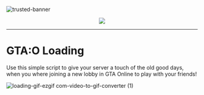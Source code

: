 ![trusted-banner](https://github.com/Trusted-Studios/ts_loading/assets/79488475/40f89fd1-b685-4aa8-9b4a-e607fd1028a4)

<p align="center">
    <a href="https://discord.gg/hmmM89nCdX">
        <img src="https://img.shields.io/discord/1068573047172374634?style=for-the-badge&logo=discord&labelColor=7289da&logoColor=white&color=2c2f33&label=Discord"/>
    </a>
</p>

---

# GTA:O Loading

Use this simple script to give your server a touch of the old good days, when you where joining a new lobby in GTA Online to play with your friends!

![loading-gif-ezgif com-video-to-gif-converter (1)](https://github.com/Trusted-Studios/ts_loading/assets/79488475/e20620ac-7e8c-45d3-a175-4b126664074e)
